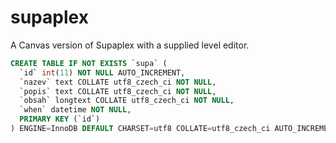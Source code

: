 # supaplex
A Canvas version of Supaplex with a supplied level editor.
```sql
CREATE TABLE IF NOT EXISTS `supa` (
  `id` int(11) NOT NULL AUTO_INCREMENT,
  `nazev` text COLLATE utf8_czech_ci NOT NULL,
  `popis` text COLLATE utf8_czech_ci NOT NULL,
  `obsah` longtext COLLATE utf8_czech_ci NOT NULL,
  `when` datetime NOT NULL,
  PRIMARY KEY (`id`)
) ENGINE=InnoDB DEFAULT CHARSET=utf8 COLLATE=utf8_czech_ci AUTO_INCREMENT=25 ;
```
